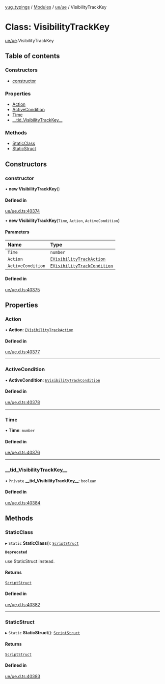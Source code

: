 [yug_typings](../README.md) / [Modules](../modules.md) / [ue/ue](../modules/ue_ue.md) / VisibilityTrackKey

# Class: VisibilityTrackKey

[ue/ue](../modules/ue_ue.md).VisibilityTrackKey

## Table of contents

### Constructors

- [constructor](ue_ue.VisibilityTrackKey.md#constructor)

### Properties

- [Action](ue_ue.VisibilityTrackKey.md#action)
- [ActiveCondition](ue_ue.VisibilityTrackKey.md#activecondition)
- [Time](ue_ue.VisibilityTrackKey.md#time)
- [\_\_tid\_VisibilityTrackKey\_\_](ue_ue.VisibilityTrackKey.md#__tid_visibilitytrackkey__)

### Methods

- [StaticClass](ue_ue.VisibilityTrackKey.md#staticclass)
- [StaticStruct](ue_ue.VisibilityTrackKey.md#staticstruct)

## Constructors

### constructor

• **new VisibilityTrackKey**()

#### Defined in

[ue/ue.d.ts:40374](https://github.com/YugMetaverse/yug_typings/blob/25cad34/ue/ue.d.ts#L40374)

• **new VisibilityTrackKey**(`Time`, `Action`, `ActiveCondition`)

#### Parameters

| Name | Type |
| :------ | :------ |
| `Time` | `number` |
| `Action` | [`EVisibilityTrackAction`](../enums/ue_ue.EVisibilityTrackAction.md) |
| `ActiveCondition` | [`EVisibilityTrackCondition`](../enums/ue_ue.EVisibilityTrackCondition.md) |

#### Defined in

[ue/ue.d.ts:40375](https://github.com/YugMetaverse/yug_typings/blob/25cad34/ue/ue.d.ts#L40375)

## Properties

### Action

• **Action**: [`EVisibilityTrackAction`](../enums/ue_ue.EVisibilityTrackAction.md)

#### Defined in

[ue/ue.d.ts:40377](https://github.com/YugMetaverse/yug_typings/blob/25cad34/ue/ue.d.ts#L40377)

___

### ActiveCondition

• **ActiveCondition**: [`EVisibilityTrackCondition`](../enums/ue_ue.EVisibilityTrackCondition.md)

#### Defined in

[ue/ue.d.ts:40378](https://github.com/YugMetaverse/yug_typings/blob/25cad34/ue/ue.d.ts#L40378)

___

### Time

• **Time**: `number`

#### Defined in

[ue/ue.d.ts:40376](https://github.com/YugMetaverse/yug_typings/blob/25cad34/ue/ue.d.ts#L40376)

___

### \_\_tid\_VisibilityTrackKey\_\_

• `Private` **\_\_tid\_VisibilityTrackKey\_\_**: `boolean`

#### Defined in

[ue/ue.d.ts:40384](https://github.com/YugMetaverse/yug_typings/blob/25cad34/ue/ue.d.ts#L40384)

## Methods

### StaticClass

▸ `Static` **StaticClass**(): [`ScriptStruct`](ue_ue.ScriptStruct.md)

**`Deprecated`**

use StaticStruct instead.

#### Returns

[`ScriptStruct`](ue_ue.ScriptStruct.md)

#### Defined in

[ue/ue.d.ts:40382](https://github.com/YugMetaverse/yug_typings/blob/25cad34/ue/ue.d.ts#L40382)

___

### StaticStruct

▸ `Static` **StaticStruct**(): [`ScriptStruct`](ue_ue.ScriptStruct.md)

#### Returns

[`ScriptStruct`](ue_ue.ScriptStruct.md)

#### Defined in

[ue/ue.d.ts:40383](https://github.com/YugMetaverse/yug_typings/blob/25cad34/ue/ue.d.ts#L40383)
